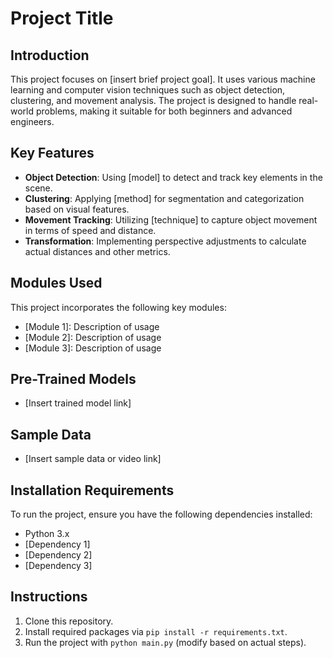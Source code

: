 
# Project Title

## Introduction
This project focuses on [insert brief project goal]. It uses various machine learning and computer vision techniques such as object detection, clustering, and movement analysis. The project is designed to handle real-world problems, making it suitable for both beginners and advanced engineers.

## Key Features
- **Object Detection**: Using [model] to detect and track key elements in the scene.
- **Clustering**: Applying [method] for segmentation and categorization based on visual features.
- **Movement Tracking**: Utilizing [technique] to capture object movement in terms of speed and distance.
- **Transformation**: Implementing perspective adjustments to calculate actual distances and other metrics.

## Modules Used
This project incorporates the following key modules:
- [Module 1]: Description of usage
- [Module 2]: Description of usage
- [Module 3]: Description of usage

## Pre-Trained Models
- [Insert trained model link]

## Sample Data
- [Insert sample data or video link]

## Installation Requirements
To run the project, ensure you have the following dependencies installed:
- Python 3.x
- [Dependency 1]
- [Dependency 2]
- [Dependency 3]

## Instructions
1. Clone this repository.
2. Install required packages via `pip install -r requirements.txt`.
3. Run the project with `python main.py` (modify based on actual steps).
